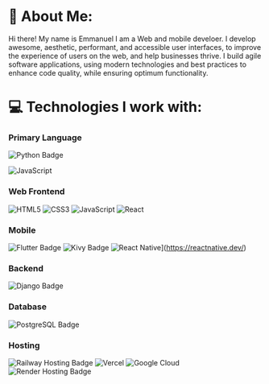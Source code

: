 # 💫 About Me:
Hi there! My name is Emmanuel I am a Web and mobile develoer. I develop awesome, aesthetic, performant, and accessible user interfaces, to improve the experience of users on the web, and help businesses thrive. I build agile software applications, using modern technologies and best practices to enhance code quality, while ensuring optimum functionality.  

# 💻 Technologies I work with:
### Primary Language
 ![Python Badge](https://img.shields.io/badge/python-%23008080.svg?style=for-the-badge&logo=python&logoColor=%23FFFFFF)

![JavaScript](https://img.shields.io/badge/javascript-%23323330.svg?style=for-the-badge&logo=javascript&logoColor=%23F7DF1E)


 
### Web Frontend 
 ![HTML5](https://img.shields.io/badge/html5-%23E34F26.svg?style=for-the-badge&logo=html5&logoColor=white) 
 ![CSS3](https://img.shields.io/badge/css3-%231572B6.svg?style=for-the-badge&logo=css3&logoColor=white) 
 ![JavaScript](https://img.shields.io/badge/javascript-%23323330.svg?style=for-the-badge&logo=javascript&logoColor=%23F7DF1E) 
 ![React](https://img.shields.io/badge/react-%2320232a.svg?style=for-the-badge&logo=react&logoColor=%2361DAFB) 


### Mobile
 ![Flutter Badge](https://img.shields.io/badge/flutter-%2302569B.svg?style=for-the-badge&logo=flutter&logoColor=%23FFFFFF)
 ![Kivy Badge](https://img.shields.io/badge/kivy-%234B8F3C.svg?style=for-the-badge&logo=kivy&logoColor=%23FFFFFF)
 ![React Native](https://img.shields.io/badge/react_native-%2361DAFB.svg?style=for-the-badge&logo=react&logoColor=white)](https://reactnative.dev/)



 
### Backend 
 ![Django Badge](https://img.shields.io/badge/django-%2304AA51.svg?style=for-the-badge&logo=django&logoColor=%23FFFFFF)


### Database
 ![PostgreSQL Badge](https://img.shields.io/badge/PostgreSQL-%23336791.svg?style=for-the-badge&logo=postgresql&logoColor=%23FFFFFF)

### Hosting
  ![Railway Hosting Badge](https://img.shields.io/badge/Railway-%237952B3.svg?style=for-the-badge&logo=railway&logoColor=%23FFFFFF)
  ![Vercel](https://img.shields.io/badge/vercel-%23000000.svg?style=for-the-badge&logo=vercel&logoColor=white)
  ![Google Cloud](https://img.shields.io/badge/Google%20Cloud-%234285F4.svg?style=for-the-badge&logo=google-cloud&logoColor=white)
  ![Render Hosting Badge](https://img.shields.io/badge/Render-%2343853D.svg?style=for-the-badge&logo=render&logoColor=%23FFFFFF)

